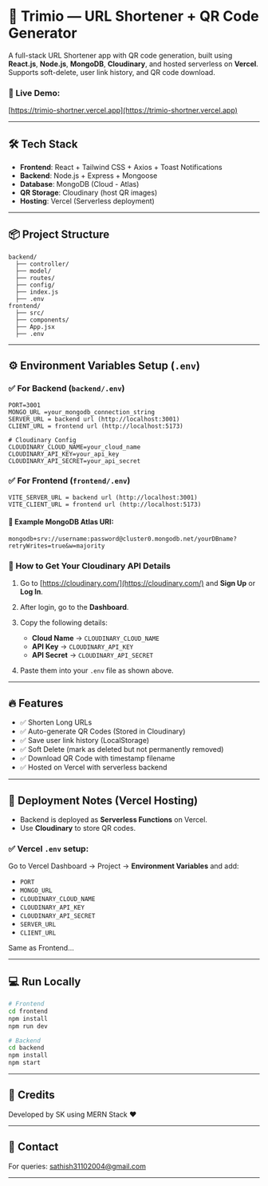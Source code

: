 # 🔗 Trimio — URL Shortener + QR Code Generator

A full-stack URL Shortener app with QR code generation, built using **React.js**, **Node.js**, **MongoDB**, **Cloudinary**, and hosted serverless on **Vercel**.
Supports soft-delete, user link history, and QR code download.

### 🚀 Live Demo:

[https://trimio-shortner.vercel.app](https://trimio-shortner.vercel.app)

---

## 🛠 Tech Stack

* **Frontend**: React + Tailwind CSS + Axios + Toast Notifications
* **Backend**: Node.js + Express + Mongoose
* **Database**: MongoDB (Cloud - Atlas)
* **QR Storage**: Cloudinary (host QR images)
* **Hosting**: Vercel (Serverless deployment)

---

## 📦 Project Structure

```
backend/
  ├── controller/
  ├── model/
  ├── routes/
  ├── config/
  ├── index.js
  ├── .env
frontend/
  ├── src/
  ├── components/
  ├── App.jsx
  ├── .env
```

---

## ⚙️ Environment Variables Setup (`.env`)

### ✅ For **Backend** (`backend/.env`)

```env
PORT=3001
MONGO_URL =your_mongodb_connection_string
SERVER_URL = backend url (http://localhost:3001)
CLIENT_URL = frontend url (http://localhost:5173)

# Cloudinary Config
CLOUDINARY_CLOUD_NAME=your_cloud_name
CLOUDINARY_API_KEY=your_api_key
CLOUDINARY_API_SECRET=your_api_secret
```
### ✅ For **Frontend** (`frontend/.env`)

```env
VITE_SERVER_URL = backend url (http://localhost:3001)
VITE_CLIENT_URL = frontend url (http://localhost:5173)

```

#### 📌 Example MongoDB Atlas URI:

```
mongodb+srv://username:password@cluster0.mongodb.net/yourDBname?retryWrites=true&w=majority
```

### 🔐 How to Get Your Cloudinary API Details

1. Go to [https://cloudinary.com/](https://cloudinary.com/) and **Sign Up** or **Log In**.
2. After login, go to the **Dashboard**.
3. Copy the following details:

   * **Cloud Name** → `CLOUDINARY_CLOUD_NAME`
   * **API Key** → `CLOUDINARY_API_KEY`
   * **API Secret** → `CLOUDINARY_API_SECRET`
4. Paste them into your `.env` file as shown above.

---

## 🔥 Features

* ✅ Shorten Long URLs
* ✅ Auto-generate QR Codes (Stored in Cloudinary)
* ✅ Save user link history (LocalStorage)
* ✅ Soft Delete (mark as deleted but not permanently removed)
* ✅ Download QR Code with timestamp filename
* ✅ Hosted on Vercel with serverless backend

---

## 🚀 Deployment Notes (Vercel Hosting)

* Backend is deployed as **Serverless Functions** on Vercel.
* Use **Cloudinary** to store QR codes.

### ✅ Vercel `.env` setup:

Go to Vercel Dashboard → Project → **Environment Variables** and add:
* `PORT`
* `MONGO_URL`
* `CLOUDINARY_CLOUD_NAME`
* `CLOUDINARY_API_KEY`
* `CLOUDINARY_API_SECRET`
* `SERVER_URL`
* `CLIENT_URL`

Same as Frontend...

---

## 💻 Run Locally

```bash
# Frontend
cd frontend
npm install
npm run dev

# Backend
cd backend
npm install
npm start
```

---

## 🤝 Credits

Developed by SK using MERN Stack ❤️

---

## 📩 Contact

For queries: [sathish31102004@gmail.com](mailto:sathish31102004@gmail.com)

---
